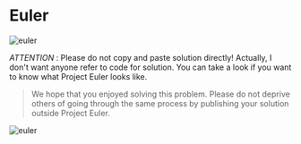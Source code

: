 # Euler

![euler](https://projecteuler.net/images/euler_portrait.png)

*ATTENTION* : Please do not copy and paste solution directly! Actually, I don't want anyone refer to code for solution. You can take a look if you want to know what Project Euler looks like.

> We hope that you enjoyed solving this problem. Please do not deprive others of going through the same process by publishing your solution outside Project Euler.

![euler](https://projecteuler.net/images/euler_portrait_2.png)